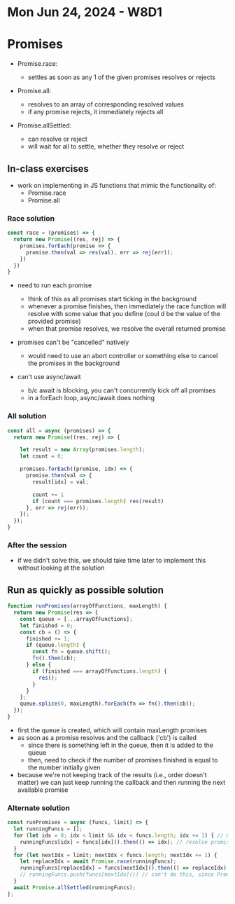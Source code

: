 # Mon Jun 24, 2024 - W8D1

# Promises
- Promise.race:
  - settles as soon as any 1 of the given promises resolves or rejects

- Promise.all:
  - resolves to an array of corresponding resolved values
  - if any promise rejects, it immediately rejects all

- Promise.allSettled:
  - can resolve or reject
  - will wait for all to settle, whether they resolve or reject


## In-class exercises
- work on implementing in JS functions that mimic the functionality of:
  - Promise.race
  - Promise.all

### Race solution
```javascript
const race = (promises) => {
  return new Promise((res, rej) => {
    promises.forEach(promise => {
      promise.then(val => res(val), err => rej(err));
    })
  })
}
```
- need to run each promise
  - think of this as all promises start ticking in the background
  - whenever a promise finishes, then immediately the race function will resolve with some value that you define (coul d be the value of the provided promise)
  - when that promise resolves, we resolve the overall returned promise

- promises can't be "cancelled" natively
  - would need to use an abort controller or something else to cancel the promises in the background

- can't use async/await
  - b/c await is blocking, you can't concurrently kick off all promises
  - in a forEach loop, async/await does nothing


### All solution
```javascript
const all = async (promises) => {
  return new Promise((res, rej) => {

    let result = new Array(promises.length);
    let count = 0;

    promises.forEach((promise, idx) => {
      promise.then(val => {
        result[idx] = val;

        count += 1
        if (count === promises.length) res(result)
      }, err => rej(err));
    });
  });
}
```

### After the session
- if we didn't solve this, we should take time later to implement this without looking at the solution


## Run as quickly as possible solution

```javascript
function runPromises(arrayOfFunctions, maxLength) {
  return new Promise(res => {
    const queue = [...arrayOfFunctions];
    let finished = 0;
    const cb = () => {
      finished += 1;
      if (queue.length) {
        const fn = queue.shift();
        fn().then(cb);
      } else {
        if (finished === arrayOfFunctions.length) {
          res();
        }
      }
    };
    queue.splice(0, maxLength).forEach(fn => fn().then(cb));
  });
}
```
- first the queue is created, which will contain maxLength promises
- as soon as a promise resolves and the callback ('cb') is called
  - since there is something left in the queue, then it is added to the queue
  - then, need to check if the number of promises finished is equal to the number initially given
- because we're not keeping track of the results (i.e., order doesn't matter) we can just keep running the callback and then running the next available promise


### Alternate solution
```javascript
const runPromises = async (funcs, limit) => {
  let runningFuncs = [];
  for (let idx = 0; idx < limit && idx < funcs.length; idx += 1) { // && deals with the case if there are less than limit promises given
    runningFuncs[idx] = funcs[idx]().then(() => idx); // resolve promises to their index #
  }
  for (let nextIdx = limit; nextIdx < funcs.length; nextIdx += 1) {
    let replaceIdx = await Promise.race(runningFuncs);
    runningFuncs[replaceIdx] = funcs[nextIdx]().then(() => replaceIdx);
    // runningFuncs.push(funcs[nextIdx]()) // can't do this, since Promise.race immediately resolves all other promises that didn't resolve after the initial
  }
  await Promise.allSettled(runningFuncs);
};
```

